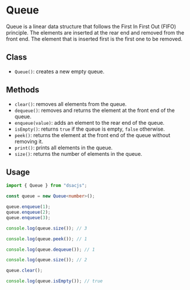 # Queue

Queue is a linear data structure that follows the First In First Out (FIFO) principle. The elements are inserted at the rear end and removed from the front end. The element that is inserted first is the first one to be removed.

## Class

- `Queue()`: creates a new empty queue.

## Methods

- `clear()`: removes all elements from the queue.
- `dequeue()`: removes and returns the element at the front end of the queue.
- `enqueue(value)`: adds an element to the rear end of the queue.
- `isEmpty()`: returns `true` if the queue is empty, `false` otherwise.
- `peek()`: returns the element at the front end of the queue without removing it.
- `print()`: prints all elements in the queue.
- `size()`: returns the number of elements in the queue.

## Usage

```ts
import { Queue } from "dsacjs";

const queue = new Queue<number>();

queue.enqueue(1);
queue.enqueue(2);
queue.enqueue(3);

console.log(queue.size()); // 3

console.log(queue.peek()); // 1

console.log(queue.dequeue()); // 1

console.log(queue.size()); // 2

queue.clear();

console.log(queue.isEmpty()); // true
```
